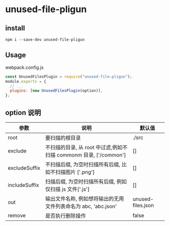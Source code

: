 # unused-file-pligun

## install

`npm i --save-dev unused-file-pligun`

## Usage

webpack.config.js

```js
const UnusedFilesPlugin = require("unused-file-pligun");
module.exports = {
  // ...
  plugins: [new UnusedFilesPlugin(option)],
};
```

## option 说明

| 参数          | 说明                                                              | 默认值            |
| ------------- | ----------------------------------------------------------------- | ----------------- |
| root          | 要扫描的根目录                                                    | ./src             |
| exclude       | 不扫描的目录, 从 root 中过滤,例如不扫描 commonm 目录, ['/common'] | []                |
| excludeSuffix | 不扫描后缀, 为空时扫描所有后缀, 比如不扫描图片 ['.png']           | []                |
| includeSuffix | 扫描后缀, 为空时扫描所有后缀, 例如仅扫描 js 文件['.js']           | []                |
| out           | 输出文件名称, 例如想将输出的无用文件列表命名为 abc, 'abc.json'    | unused-files.json |
| remove        | 是否执行删除操作                                                  | false             |
